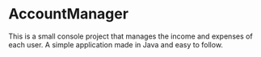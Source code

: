 # AccountManager
This is a small console project that manages the income and expenses of each user.
A simple application made in Java and easy to follow.
